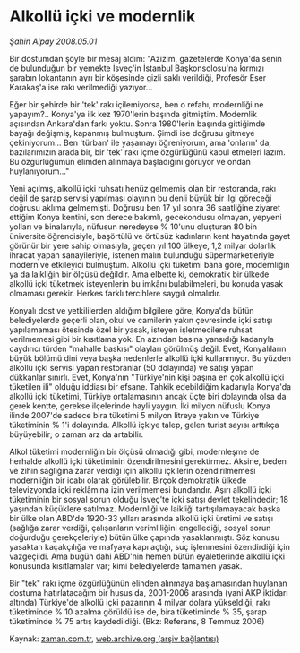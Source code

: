 # Alkollü içki ve modernlik

*Şahin Alpay 2008.05.01*

<tr><td class="metin" colspan="2" style="padding-top: 20px; padding-left: 5px; padding-right: 10px;">Bir dostumdan şöyle bir mesaj aldım: "Azizim, gazetelerde Konya'da senin de bulunduğun bir yemekte İsveç'in İstanbul Başkonsolosu'na kırmızı şarabın lokantanın ayrı bir köşesinde gizli saklı verildiği, Profesör Eser Karakaş'a ise rakı verilmediği yazıyor...</td></tr><tr><td class="metin" colspan="2" style="padding-top: 20px; padding-left: 5px; padding-right: 10px;"><p>Eğer bir şehirde bir 'tek' rakı içilemiyorsa, ben o refahı, modernliği ne yapayım?.. Konya'ya ilk kez 1970'lerin başında gitmiştim. Modernlik açısından Ankara'dan farkı yoktu. Sonra 1980'lerin başında gittiğimde bayağı değişmiş, kapanmış bulmuştum. Şimdi ise doğrusu gitmeye çekiniyorum... Ben 'türban' ile yaşamayı öğreniyorum, ama 'onların' da, bazılarımızın arada bir, bir 'tek' rakı içme özgürlüğünü kabul etmeleri lazım. Bu özgürlüğümün elimden alınmaya başladığını görüyor ve ondan huylanıyorum..."
<p>Yeni açılmış, alkollü içki ruhsatı henüz gelmemiş olan bir restoranda, rakı değil de şarap servisi yapılması olayının bu denli büyük bir ilgi göreceği doğrusu aklıma gelmemişti. Doğrusu ben 17 yıl sonra 36 saatliğine ziyaret ettiğim Konya kentini, son derece bakımlı, gecekondusu olmayan, yepyeni yolları ve binalarıyla, nüfusun neredeyse % 10'unu oluşturan 80 bin üniversite öğrencisiyle, başörtülü ve örtüsüz kadınların kent hayatında gayet görünür bir yere sahip olmasıyla, geçen yıl 100 ülkeye, 1,2 milyar dolarlık ihracat yapan sanayileriyle, istenen malın bulunduğu süpermarketleriyle modern ve etkileyici bulmuştum. Alkollü içki tüketimi bana göre, modernliğin ya da laikliğin bir ölçüsü değildir. Ama elbette ki, demokratik bir ülkede alkollü içki tüketmek isteyenlerin bu imkânı bulabilmeleri, bu konuda yasak olmaması gerekir. Herkes farklı tercihlere saygılı olmalıdır.
<p>Konyalı dost ve yetkililerden aldığım bilgilere göre, Konya'da bütün belediyelerde geçerli olan, okul ve camilerin yakın çevresinde içki satışı yapılamaması ötesinde özel bir yasak, isteyen işletmecilere ruhsat verilmemesi gibi bir kısıtlama yok. En azından basına yansıdığı kadarıyla caydırıcı türden "mahalle baskısı" olayları görülmüş değil. Evet, Konyalıların büyük bölümü dini veya başka nedenlerle alkollü içki kullanmıyor. Bu yüzden alkollü içki servisi yapan restoranlar (50 dolayında) ve satışı yapan dükkanlar sınırlı. Evet, Konya'nın "Türkiye'nin kişi başına en çok alkollü içki tüketilen ili" olduğu iddiası bir efsane. Tahkik edebildiğim kadarıyla Konya'da alkollü içki tüketimi, Türkiye ortalamasının ancak üçte biri dolayında olsa da gerek kentte, gerekse ilçelerinde hayli yaygın. İki milyon nüfuslu Konya ilinde 2007'de sadece bira tüketimi 5 milyon litreye yakın ve Türkiye tüketiminin % 1'i dolayında. Alkollü içkiye talep, gelen turist sayısı arttıkça büyüyebilir; o zaman arz da artabilir.
<p>Alkol tüketimi modernliğin bir ölçüsü olmadığı gibi, modernleşme de herhalde alkollü içki tüketiminin özendirilmesini gerektirmez. Aksine, beden ve zihin sağlığına zarar verdiği için alkollü içkilerin özendirilmemesi modernliğin bir icabı olarak görülebilir. Birçok demokratik ülkede televizyonda içki reklâmına izin verilmemesi bundandır. Aşırı alkollü içki tüketiminin bir sosyal sorun olduğu İsveç'te içki satışı devlet tekelindedir; 18 yaşından küçüklere satılmaz. Modernliği ve laikliği tartışılamayacak başka bir ülke olan ABD'de 1920-33 yılları arasında alkollü içki üretimi ve satışı (sağlığa zarar verdiği, çalışanların verimliliğini engellediği, sosyal sorun doğurduğu gerekçeleriyle) bütün ülke çapında yasaklanmıştı. Söz konusu yasaktan kaçakçılığa ve mafyaya kapı açtığı, suç işlenmesini özendirdiği için vazgeçildi. Ama bugün dahi ABD'nin hemen bütün eyaletlerinde alkollü içki konusunda kısıtlamalar var; kimi belediyelerde tamamen yasak.
<p>Bir "tek" rakı içme özgürlüğünün elinden alınmaya başlamasından huylanan dostuma hatırlatacağım bir husus da, 2001-2006 arasında (yani AKP iktidarı altında) Türkiye'de alkollü içki pazarının 4 milyar dolara yükseldiği, rakı tüketiminde % 10 azalma görüldü ise de, bira tüketiminde % 35, şarap tüketiminde % 75 artış kaydedildiği. (Bkz: Referans, 8 Temmuz 2006)<br/></p></p></p></p></p></td></tr>

Kaynak: [zaman.com.tr](http://zaman.com.tr/yazar.do?yazino=683648), [web.archive.org (arşiv bağlantısı)](http://web.archive.org/web/20081022191004/http://www.zaman.com.tr:80/yazar.do?yazino=683648)
